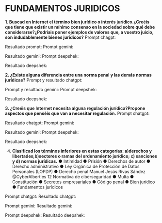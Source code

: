 # FUNDAMENTOS JURIDICOS

**1. Buscad en Internet el término bien jurídico o interés jurídico.¿Creéis que tiene que
existir un mínimo consenso en la sociedad sobre qué debe considerarse?¿Podríais
poner ejemplos de valores que, a vuestro juicio, son indudablemente bienes
jurídicos?**
Prompt chagpt:


Resultado prompt:
Prompt gemini:


Resultado gemini:
Prompt deepshek:


Resultado deepshek:

**2. ¿Existe alguna diferencia entre una norma penal y las demás normas jurídicas?**
Prompt y resultado chatgpt:


Prompt y resultado gemini:
Prompt deepshek:


Resultado deepshek:

**3. ¿Creéis que Internet necesita alguna regulación jurídica?Propone aspectos que
penséis que van a necesitar regulación.**
Prompt chatgpt:


Resultado chatgpt:
Prompt gemini:


Resultado gemini:
Prompt deepshek:


Resultado deepshek:

4. **Clasificad los términos inferiores en estas categorías: a)derechos y
libertades;b)sectores o ramas del ordenamiento jurídico; c) sanciones y d) normas
jurídicas.**
● Intimidad
● Prisión
● Derechos de autor
● Derecho administrativo
● Ley Orgánica de Protección de Datos Personales (LOPDP)
● Derecho penal Manuel Jesús Rivas Sández @CyberAlberties 12 Normativa de
ciberseguridad
● Multa
● Constitución
● Secretos empresariales
● Código penal
● Bien jurídico
● Fundamentos jurídicos


Prompt chatgpt:
Resultado chatgpt:


Prompt gemini:
Resultado gemini:


Prompt deepshek:
Resultado deepshek:


